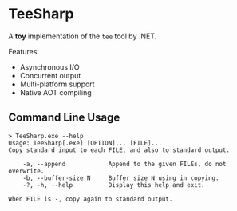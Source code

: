 # TeeSharp

A **toy** implementation of the `tee` tool by .NET.

Features:

* Asynchronous I/O
* Concurrent output
* Multi-platform support
* Native AOT compiling

## Command Line Usage

``` Batch
> TeeSharp.exe --help
Usage: TeeSharp[.exe] [OPTION]... [FILE]...
Copy standard input to each FILE, and also to standard output.

    -a, --append            Append to the given FILEs, do not overwrite.
    -b, --buffer-size N     Buffer size N using in copying.
    -?, -h, --help          Display this help and exit.

When FILE is -, copy again to standard output.
```
